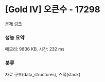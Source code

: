 # [Gold IV] 오큰수 - 17298 

[문제 링크](https://www.acmicpc.net/problem/17298) 

### 성능 요약

메모리: 9836 KB, 시간: 232 ms

### 분류

자료 구조(data_structures), 스택(stack)

